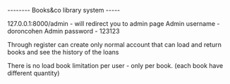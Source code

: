 -------- Books&co library system -----

127.0.0.1:8000/admin - will redirect you to admin page
Admin username - doroncohen
Admin password - 123123

Through register can create only normal account that can load and return books 
and see the history of the loans

There is no load book limitation per user - only per book. (each book have different quantity)
